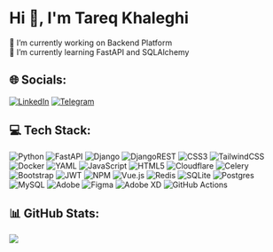 # Hi 👋, I'm Tareq Khaleghi
🔭 I’m currently working on Backend Platform <br>🌱 I’m currently learning FastAPI and SQLAlchemy


## 🌐 Socials:
[![LinkedIn](https://img.shields.io/badge/LinkedIn-%230077B5.svg?logo=linkedin&logoColor=white)](https://linkedin.com/in/taregh-khaleghi-a13599324) 
[![Telegram](https://img.shields.io/badge/Telegram-%230077B5.svg?logo=Telegram&logoColor=white)](https://t.me/Azavax) 

## 💻 Tech Stack:
![Python](https://img.shields.io/badge/python-3670A0?style=flat&logo=python&logoColor=ffdd54) ![FastAPI](https://img.shields.io/badge/FastAPI-005571?style=flat&logo=fastapi) ![Django](https://img.shields.io/badge/django-%23092E20.svg?style=flat&logo=django&logoColor=white) ![DjangoREST](https://img.shields.io/badge/DJANGO-REST-ff1709?style=flat&logo=django&logoColor=white&color=ff1709&labelColor=gray) ![CSS3](https://img.shields.io/badge/css3-%231572B6.svg?style=flat&logo=css3&logoColor=white) ![TailwindCSS](https://img.shields.io/badge/tailwindcss-%2338B2AC.svg?style=flat&logo=tailwind-css&logoColor=white) ![Docker](https://img.shields.io/badge/docker-%230db7ed.svg?style=flat&logo=docker&logoColor=white) ![YAML](https://img.shields.io/badge/yaml-%23ffffff.svg?style=flat&logo=yaml&logoColor=151515) ![JavaScript](https://img.shields.io/badge/javascript-%23323330.svg?style=flat&logo=javascript&logoColor=%23F7DF1E) ![HTML5](https://img.shields.io/badge/html5-%23E34F26.svg?style=flat&logo=html5&logoColor=white) ![Cloudflare](https://img.shields.io/badge/Cloudflare-F38020?style=flat&logo=Cloudflare&logoColor=white) ![Celery](https://img.shields.io/badge/celery-%23a9cc54.svg?style=flat&logo=celery&logoColor=ddf4a4) ![Bootstrap](https://img.shields.io/badge/bootstrap-%238511FA.svg?style=flat&logo=bootstrap&logoColor=white) ![JWT](https://img.shields.io/badge/JWT-black?style=flat&logo=JSON%20web%20tokens) ![NPM](https://img.shields.io/badge/NPM-%23CB3837.svg?style=flat&logo=npm&logoColor=white) ![Vue.js](https://img.shields.io/badge/vue.js-%2335495e.svg?style=flat&logo=vuedotjs&logoColor=%234FC08D) ![Redis](https://img.shields.io/badge/redis-%23DD0031.svg?style=flat&logo=redis&logoColor=white) ![SQLite](https://img.shields.io/badge/sqlite-%2307405e.svg?style=flat&logo=sqlite&logoColor=white) ![Postgres](https://img.shields.io/badge/postgres-%23316192.svg?style=flat&logo=postgresql&logoColor=white) ![MySQL](https://img.shields.io/badge/mysql-4479A1.svg?style=flat&logo=mysql&logoColor=white) ![Adobe](https://img.shields.io/badge/adobe-%23FF0000.svg?style=flat&logo=adobe&logoColor=white) ![Figma](https://img.shields.io/badge/figma-%23F24E1E.svg?style=flat&logo=figma&logoColor=white) ![Adobe XD](https://img.shields.io/badge/Adobe%20XD-470137?style=flat&logo=Adobe%20XD&logoColor=#FF61F6) ![GitHub Actions](https://img.shields.io/badge/github%20actions-%232671E5.svg?style=flat&logo=githubactions&logoColor=white)

## 📊 GitHub Stats:
![](https://github-readme-stats.vercel.app/api/top-langs/?username=tareqWpy&theme=dark&hide_border=true&include_all_commits=true&count_private=true&layout=compact)

<!-- Proudly created with GPRM ( https://gprm.itsvg.in ) -->
